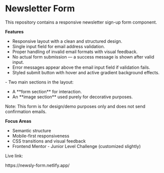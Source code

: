 # Newsletter Form
<p>This repository contains a responsive newsletter sign-up form component.</p>

<b>Features</b>
<ul>
<li>Responsive layout with a clean and structured design.</li>
<li>Single input field for email address validation.</li>
<li>Proper handling of invalid email formats with visual feedback.</li>
<li>No actual form submission — a success message is shown after valid input.</li>
<li>Error messages appear above the email input field if validation fails.</li>
<li>Styled submit button with hover and active gradient background effects.</li>
</ul>
<p>
- Two main sections in the layout:</p>
<ul>
<li>A **form section** for interaction.</li>
<li>An **image section** used purely for decorative purposes.</li>
  </ul>

<p>Note: This form is for design/demo purposes only and does not send confirmation emails.</p>

<b>Focus Areas</b>
<ul>
<li>Semantic structure</li>
<li>Mobile-first responsiveness</li>
<li>CSS transitions and visual feedback</li>
<li>Frontend Mentor - Junior Level Challenge (customized slightly)</li>
</ul>
<p>Live link:</p>
<P>https://newsly-form.netlify.app/</P>
